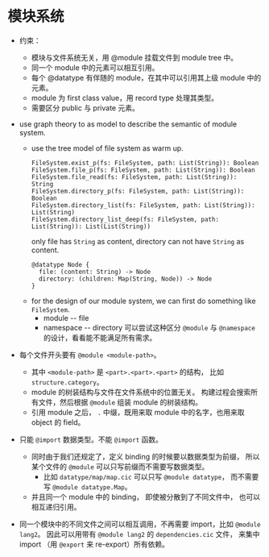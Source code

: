 # 模块系统

- 约束：
  - 模块与文件系统无关，用 @module 挂载文件到 module tree 中。
  - 同一个 module 中的元素可以相互引用。
  - 每个 @datatype 有伴随的 module，在其中可以引用其上级 module 中的元素。
  - module 为 first class value，用 record type 处理其类型。
  - 需要区分 public 与 private 元素。

- use graph theory to as model to describe the semantic of module system.
  - use the tree model of file system as warm up.
    ``` cicada
    FileSystem.exist_p(fs: FileSystem, path: List(String)): Boolean
    FileSystem.file_p(fs: FileSystem, path: List(String)): Boolean
    FileSystem.file_read(fs: FileSystem, path: List(String)): String
    FileSystem.directory_p(fs: FileSystem, path: List(String)): Boolean
    FileSystem.directory_list(fs: FileSystem, path: List(String)): List(String)
    FileSystem.directory_list_deep(fs: FileSystem, path: List(String)): List(List(String))
    ```
    only file has `String` as content,
    directory can not have `String` as content.
    ``` cicada
    @datatype Node {
      file: (content: String) -> Node
      directory: (children: Map(String, Node)) -> Node
    }
    ```
  - for the design of our module system, we can first do something like `FileSystem`.
    - module -- file
    - namespace -- directory
    可以尝试这种区分 `@module` 与 `@namespace` 的设计，看看能不能满足所有需求。

- 每个文件开头要有 `@module <module-path>`。
  - 其中 `<module-path>` 是 `<part>.<part>.<part>` 的结构，
    比如 `structure.category`。
  - module 的树装结构与文件在文件系统中的位置无关。
    构建过程会搜索所有文件，然后根据 `@module` 组装 module 的树装结构。
  - 引用 module 之后， `.` 中缀，既用来取 module 中的名字，也用来取 object 的 field。

- 只能 `@import` 数据类型。不能 `@import` 函数。
  - 同时由于我们还规定了，定义 binding 的时候要以数据类型为前缀，
    所以某个文件的 `@module` 可以只写前缀而不需要写数据类型。
    - 比如 `datatype/map/map.cic` 可以只写 `@module datatype`，
      而不需要写 `@module datatype.Map`。
  - 并且同一个 module 中的 binding，
    即使被分散到了不同文件中，
    也可以相互递归引用。

- 同一个模块中的不同文件之间可以相互调用，不再需要 import，比如 `@module lang2`。
  因此可以用带有 `@module lang2` 的 `dependencies.cic` 文件，
  来集中 import （用 `@export` 来 re-export）所有依赖。
